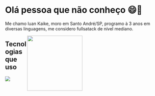 # Olá pessoa que não conheço :smile::wave:
Me chamo luan Kaike, moro em Santo André/SP, programo à 3 anos em diversas linguagens, me considero fullsatack de nível mediano.

<img align="right" style="margin-right: 50%;" loading="lazy" height="180em" src="https://github-readme-stats.vercel.app/api?username=luanKMS&show_icons=true&theme=dracula&include_all_commits=true&count_private=true"/>

## Tecnologias que uso
<img src="https://skillicons.dev/icons?i=js,cpp,cs,php,git,ts,nodejs,react,next,mysql,sqlite&perline=6" />
  





